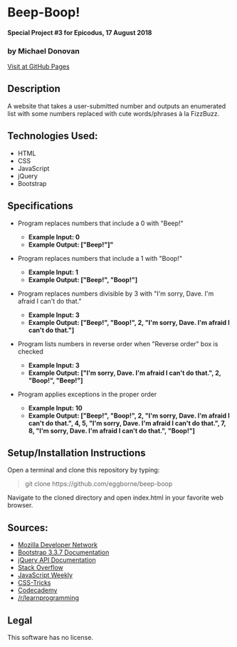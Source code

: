 # Beep-Boop!
#### Special Project #3 for Epicodus, 17 August 2018
### by Michael Donovan

[Visit at GitHub Pages](https://eggborne.github.io/beep-boop)

## Description

A website that takes a user-submitted number and outputs an enumerated list with some numbers replaced with cute words/phrases à la FizzBuzz.

## Technologies Used:
* HTML
* CSS
* JavaScript
* jQuery
* Bootstrap

## Specifications

* Program replaces numbers that include a 0 with "Beep!"
  * **Example Input: 0**
  * **Example Output: ["Beep!"]"**


* Program replaces numbers that include a 1 with "Boop!"
  * **Example Input: 1**
  * **Example Output: ["Beep!", "Boop!"]**


* Program replaces numbers divisible by 3 with "I'm sorry, Dave. I'm afraid I can't do that."
  * **Example Input: 3**
  * **Example Output: ["Beep!", "Boop!", 2, "I'm sorry, Dave. I'm afraid I can't do that."]**


* Program lists numbers in reverse order when "Reverse order" box is checked
  * **Example Input: 3**
  * **Example Output: ["I'm sorry, Dave. I'm afraid I can't do that.", 2, "Boop!", "Beep!"]**


* Program applies exceptions in the proper order
  * **Example Input: 10**
  * **Example Output: ["Beep!", "Boop!", 2, "I'm sorry, Dave. I'm afraid I can't do that.", 4, 5, "I'm sorry, Dave. I'm afraid I can't do that.", 7, 8, "I'm sorry, Dave. I'm afraid I can't do that.", "Boop!"]**




## Setup/Installation Instructions

Open a terminal and clone this repository by typing:

> git clone https://<span></span>github.com/eggborne/beep-boop

Navigate to the cloned directory and open index.html in your favorite web browser.

## Sources:
* [Mozilla Developer Network](https://developer.mozilla.org/)
* [Bootstrap 3.3.7 Documentation](https://getbootstrap.com/docs/3.3/components/)
* [jQuery API Documentation](https://api.jquery.com/)
* [Stack Overflow](https://stackoverflow.com/)
* [JavaScript Weekly](https://javascriptweekly.com/)
* [CSS-Tricks](https://css-tricks.com/)
* [Codecademy](https://codecademy.com/)
* [/r/learnprogramming](https://reddit.com/r/learnprogramming/)

## Legal

This software has no license.

